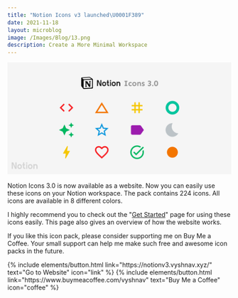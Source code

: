 ```yaml
---
title: "Notion Icons v3 launched\U0001F389"
date: 2021-11-18
layout: microblog
image: /Images/Blog/13.png
description: Create a More Minimal Workspace
---
```


![Notion Icons v3](/Images/Blog/13.png "Notion Icons v3")

Notion Icons 3.0 is now available as a website. Now you can easily use these icons on your Notion workspace. The pack contains 224 icons. All icons are available in 8 different colors.

I highly recommend you to check out the "[Get Started](https://notionv3.vyshnav.xyz/get-started)" page for using these icons easily. This page also gives an overview of how the website works.

If you like this icon pack, please consider supporting me on Buy Me a Coffee. Your small support can help me make such free and awesome icon packs in the future.

<p class="text-center">
{% include elements/button.html link="https://notionv3.vyshnav.xyz/" text="Go to Website" icon="link" %}
{% include elements/button.html link="https://www.buymeacoffee.com/vyshnav" text="Buy Me a Coffee" icon="coffee" %}
</p>